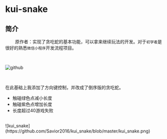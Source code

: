 kui-snake
======

简介
---------
        
原作者：实现了贪吃蛇的基本功能，可以拿来继续玩法的开发。对于`初学者`是很好的熟悉`微信小程序`开发流程项目。

<br/>


           
            
![github](https://github.com/pagnkelly/wx-snake/blob/master/snake.png)


<br/>

在此基础上我添加了方向键控制，并改成了倒序版的贪吃蛇。
- 触碰绿色点减小长度
- 触碰紫色点增加长度
- 长度超过40游戏失败
<br/>
![kui_snake](https://github.com/Savior2016/kui_snake/blob/master/kui_snake.png)
<br/>
